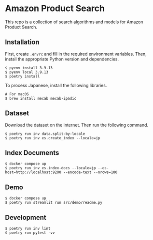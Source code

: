 # Amazon Product Search

This repo is a collection of search algorithms and models for Amazon Product Search.

## Installation

First, create `.envrc` and fill in the required environment variables. Then, install the appropriate Python version and dependencies.

```shell
$ pyenv install 3.9.13
$ pyenv local 3.9.13
$ poetry install
```

To process Japanese, install the following libraries.

```shell
# For macOS
$ brew install mecab mecab-ipadic
```

## Dataset

Download the dataset on the internet. Then run the following command.

```shell
$ poetry run inv data.split-by-locale
$ poetry run inv es.create_index --locale=jp
```

## Index Documents

```shell
$ docker compose up
$ poetry run inv es.index-docs --locale=jp --es-host=http://localhost:9200 --encode-text --nrows=100
```

## Demo

```shell
$ docker compose up
$ poetry run streamlit run src/demo/readme.py
```

## Development

```shell
$ poetry run inv lint
$ poetry run pytest -vv
```
